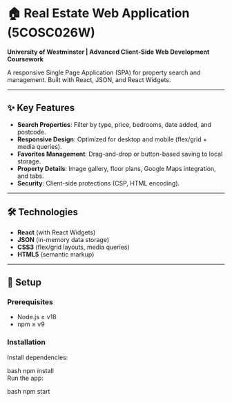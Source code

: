 # 🏠 Real Estate Web Application (5COSC026W)  
**University of Westminster | Advanced Client-Side Web Development Coursework**  

A responsive Single Page Application (SPA) for property search and management. Built with React, JSON, and React Widgets.  

---

## ✨ Key Features  
- **Search Properties**: Filter by type, price, bedrooms, date added, and postcode.  
- **Responsive Design**: Optimized for desktop and mobile (flex/grid + media queries).  
- **Favorites Management**: Drag-and-drop or button-based saving to local storage.  
- **Property Details**: Image gallery, floor plans, Google Maps integration, and tabs.  
- **Security**: Client-side protections (CSP, HTML encoding).  

---

## 🛠️ Technologies  
- **React** (with React Widgets)  
- **JSON** (in-memory data storage)  
- **CSS3** (flex/grid layouts, media queries)  
- **HTML5** (semantic markup)  

---

## 🚀 Setup  

### Prerequisites  
- Node.js ≥ v18  
- npm ≥ v9  

### Installation  
Install dependencies:

bash
npm install  
Run the app:

bash
npm start  

